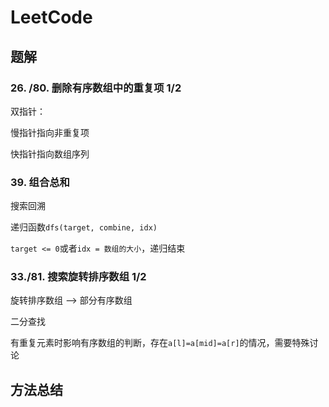 # LeetCode

## 题解

### 26. /80. 删除有序数组中的重复项 1/2

双指针：

慢指针指向非重复项

快指针指向数组序列

### 39. 组合总和

搜索回溯

递归函数`dfs(target, combine, idx)`

`target <= 0`或者`idx = 数组的大小`，递归结束

### 33./81. 搜索旋转排序数组 1/2

旋转排序数组 --> 部分有序数组

二分查找

有重复元素时影响有序数组的判断，存在`a[l]=a[mid]=a[r]`的情况，需要特殊讨论

## 方法总结